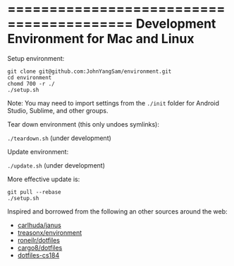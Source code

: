 =========================================
Development Environment for Mac and Linux
=========================================

Setup environment:

```ssh
git clone git@github.com:JohnYangSam/environment.git
cd environment
chomd 700 -r ./
./setup.sh
```
Note: You may need to import settings from the `./init` folder for Android
Studio, Sublime, and other groups.

Tear down environment (this only undoes symlinks):

`./teardown.sh` (under development)

Update environment:

`./update.sh` (under development)

More effective update is: 

```ssh
git pull --rebase
./setup.sh
```

Inspired and borrowed from the following an other sources around the web:

- [carlhuda/janus](https://github.com/carlhuda/janus)
- [treasonx/environment](https://github.com/treasonx/environment)
- [roneilr/dotfiles](https://github.com/roneilr/dotfiles)
- [cargo8/dotfiles](https://github.com/cargo8/dotfiles)
- [dotfiles-cs184](https://github.com/JohnYangSam/dotfiles-cs184)
